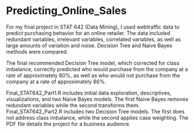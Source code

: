 # Predicting_Online_Sales

For my final project in STAT 642 (Data Mining), I used webtraffic data to predict purchasing behavior for an online retailer. The data included redundant variables, irrelevant variables, correlated variables, as well as large amounts of variation and noise. Decision Tree and Naive Bayes methods were compared. 

The final recommended Decision Tree model, which corrected for class imbalance, correctly predicted who would purchase from the company at a rate of approximately 80%, as well as who would not purchase from the company at a rate of approximately 86%.

Final_STAT642_Part1.R includes initial data exploration, descriptives, visualizations, and two Naive Bayes models. The first Naive Bayes removes redundant variables while the second transforms them. Final_STAT642_Part2.R includes two Decision Tree models. The first does not address class imbalance, while the second applies case weighting. The PDF file details the project for a business audience. 

